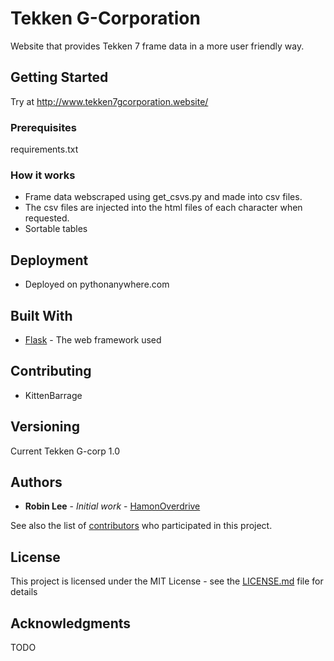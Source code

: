 # Tekken G-Corporation

Website that provides Tekken 7 frame data in a more user friendly way.

## Getting Started

Try at http://www.tekken7gcorporation.website/

### Prerequisites

requirements.txt

### How it works

* Frame data webscraped using get_csvs.py and made into csv files.
* The csv files are injected into the html files of each character when requested.
* Sortable tables

## Deployment

* Deployed on pythonanywhere.com

## Built With

* [Flask](http://flask.pocoo.org/) - The web framework used

## Contributing

* KittenBarrage

## Versioning

Current Tekken G-corp 1.0

## Authors

* **Robin Lee** - *Initial work* - [HamonOverdrive](https://github.com/HamonOverdrive)

See also the list of [contributors](https://github.com/your/project/contributors) who participated in this project.

## License

This project is licensed under the MIT License - see the [LICENSE.md](LICENSE.md) file for details

## Acknowledgments

TODO

